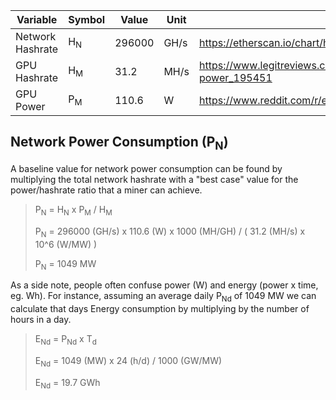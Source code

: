 | Variable         | Symbol        | Value  | Unit | Source                                                                                                     |
| ---------------- | ------------- | ------ | ---- | ---------------------------------------------------------------------------------------------------------- |
| Network Hashrate | H<sub>N</sub> | 296000 | GH/s | https://etherscan.io/chart/hashrate                                                                        |
| GPU Hashrate     | H<sub>M</sub> | 31.2   | MH/s | https://www.legitreviews.com/geforce-gtx-1070-ethereum-mining-small-tweaks-great-hashrate-low-power_195451 |
| GPU Power        | P<sub>M</sub> | 110.6  | W    | https://www.reddit.com/r/ethereum/comments/7vewys/10000_tons_co2_per_day_and_climbing_eip_858/dtrswyz/     |

## Network Power Consumption (P<sub>N</sub>)

A baseline value for network power consumption can be found by multiplying the total network hashrate with a "best case" value for the power/hashrate ratio that a miner can achieve.

> P<sub>N</sub> = H<sub>N</sub> x P<sub>M</sub> / H<sub>M</sub>
>
> P<sub>N</sub> = 296000 (GH/s) x 110.6 (W) x 1000 (MH/GH) / ( 31.2 (MH/s) x 10^6 (W/MW) )
>
> P<sub>N</sub> = 1049 MW

As a side note, people often confuse power (W) and energy (power x time, eg. Wh). For instance, assuming an average daily P<sub>Nd</sub> of 1049 MW we can calculate that days Energy consumption by multiplying by the number of hours in a day.

> E<sub>Nd</sub> = P<sub>Nd</sub> x T<sub>d</sub>
>
> E<sub>Nd</sub> = 1049 (MW) x 24 (h/d) / 1000 (GW/MW)
>
> E<sub>Nd</sub> = 19.7 GWh
